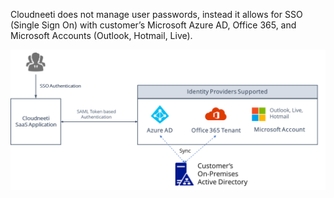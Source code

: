 Cloudneeti does not manage user passwords, instead it allows for SSO (Single Sign On) with customer’s Microsoft Azure AD, Office 365, and Microsoft Accounts (Outlook, Hotmail, Live).

![](images/authentication.png?raw=true)